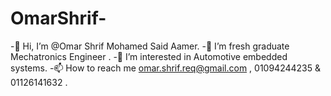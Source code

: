 # OmarShrif-

-👋 Hi, I’m @Omar Shrif Mohamed Said Aamer.
-🌱 I’m fresh graduate Mechatronics Engineer .
-👀 I’m interested in Automotive embedded systems.
-📫 How to reach me omar.shrif.req@gmail.com , 01094244235 & 01126141632 .

